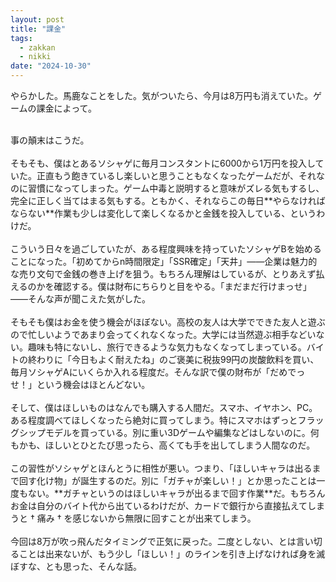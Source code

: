 ```yaml
---
layout: post
title: "課金"
tags:
  - zakkan
  - nikki
date: "2024-10-30"
---
```

やらかした。馬鹿なことをした。気がついたら、今月は8万円も消えていた。ゲームの課金によって。<br>

<!--more-->

<br>
事の顛末はこうだ。<br>
<br>
そもそも、僕はとあるソシャゲに毎月コンスタントに6000から1万円を投入していた。正直もう飽きているし楽しいと思うこともなくなったゲームだが、それなのに習慣になってしまった。ゲーム中毒と説明すると意味がズレる気もするし、完全に正しく当てはまる気もする。ともかく、それならこの毎日**やらなければならない**作業も少しは変化して楽しくなるかと金銭を投入している、というわけだ。<br>
<br>
こういう日々を過ごしていたが、ある程度興味を持っていたソシャゲBを始めることになった。「初めてからn時間限定」「SSR確定」「天井」――企業は魅力的な売り文句で金銭の巻き上げを狙う。もちろん理解はしているが、とりあえず払えるのかを確認する。僕は財布にちらりと目をやる。「まだまだ行けまっせ」――そんな声が聞こえた気がした。<br>
<br>
そもそも僕はお金を使う機会がほぼない。高校の友人は大学でできた友人と遊ぶので忙しいようであまり会ってくれなくなった。大学には当然遊ぶ相手などいない。趣味も特にないし、旅行できるような気力もなくなってしまっている。バイトの終わりに「今日もよく耐えたね」のご褒美に税抜99円の炭酸飲料を買い、毎月ソシャゲAにいくらか入れる程度だ。そんな訳で僕の財布が「だめでっせ！」という機会はほとんどない。<br>
<br>
そして、僕はほしいものはなんでも購入する人間だ。スマホ、イヤホン、PC。ある程度調べてほしくなったら絶対に買ってしまう。特にスマホはずっとフラッグシップモデルを買っている。別に重い3Dゲームや編集などはしないのに。何もかも、ほしいとひとたび思ったら、高くても手を出してしまう人間なのだ。<br>
<br>
この習性がソシャゲとほんとうに相性が悪い。つまり、「ほしいキャラは出るまで回す化け物」が誕生するのだ。別に「ガチャが楽しい！」とか思ったことは一度もない。**ガチャというのはほしいキャラが出るまで回す作業**だ。もちろんお金は自分のバイト代から出ているわけだが、カードで銀行から直接払えてしまうと † 痛み † を感じないから無限に回すことが出来てしまう。<br>
<br>
今回は8万が吹っ飛んだタイミングで正気に戻った。二度としない、とは言い切ることは出来ないが、もう少し「ほしい！」のラインを引き上げなければ身を滅ぼすな、とも思った、そんな話。
